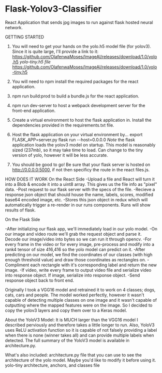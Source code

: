 # Flask-Yolov3-Classifier
React Application that sends jpg images to run against flask hosted neural network.

GETTING STARTED
1) You will need to get your hands on the yolo.h5 model file (for yolov3). Since it is quite large, I'll provide a link to it:
https://github.com/OlafenwaMoses/ImageAI/releases/download/1.0/yolo.h5
*yolo-tiny.h5 file*
https://github.com/OlafenwaMoses/ImageAI/releases/download/1.0/yolo-tiny.h5

2) You will need to npm install the required packages for the react application.

3) npm run build:prod to build a bundle.js for the react application.

4) npm run dev-server to host a webpack development server for the front-end application.

5) Create a virtual environment to host the flask application in. Install the dependencies provided in the requirements.txt file.

6) Host the flask application on your virtual environment by...
  export FLASK_APP=server.py
  flask run --host=0.0.0.0
  *Note* the flask application loads the yolov3 model on startup. This model is reasonably sized (237mb), so it may take time to load. Can change to the tiny version of yolo, however it will be less accurate.
  
7) You should be good to go! Be sure that your flask server is hosted on http://0.0.0.0:5000, if not then specificy the route in the 
react files.js. 


HOW DOES IT WORK
On the React Side
-Upload a file and React will turn it into a Blob & encode it into a uint8 array. This gives us the file info as "pixel" data.
-Post request to our flask server with the specs of the file.
-Recieve a response json object that should house the name, labels, scores, modified base64 encoded image, etc.
-Stores this json object in redux which will automatically trigger a re-render in our runs components. Runs will show results of flask.

On the Flask Side


-After initializing our flask app, we'll immediately load in our yolo model.
-On our image and video route we'll grab the request object and parse it. Decode our image/video into bytes so we can run it through opencv.
-For every frame in the video or for every image, pre-process and modify into a rank4 tensor of size 416,416 so the yolo model can predict on it. 
-After predicting on our model, we find the coordinates of our classes (with high enough threshold value) and draw those coordinates as rectangles on. 
-Compliment each rectangle with it's corresponding label and return the new image.
-If video, write every frame to output video file and serialize video into response object. If image, serialize into response object.
-Send response object back to front end.


Originally I took a VGG16 model and retrained it to work on 4 classes; dogs, cats, cars and people. The model worked perfectly, however it wasn't capable of detecting multiple classes on one image and it wasn't capable of outputting where the mapped features were on the image. So I decided to copy the yolov3 layers and copy them over to a Keras model. 

About the YoloV3 Model:
It is MUCH larger than the VGG16 model I described perviously and therefore takes a little longer to run. Also, YoloV3 uses ReLU activation function so it is capable of not falsely providing a label when there is none (winner takes all) and can provide multiple labels when detected. The full summary of the YoloV3 model is available in architecture.py.




What's also included:
architecture.py file that you can use to see the architecture of the yolo model. Maybe you'd like to modify it before using it.
yolo-tiny architecture, anchors, and classes file
